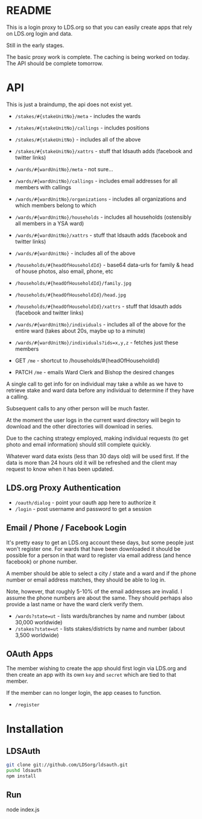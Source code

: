README
===

This is a login proxy to LDS.org so that you can
easily create apps that rely on LDS.org login and data.

Still in the early stages.

The basic proxy work is complete.
The caching is being worked on today.
The API should be complete tomorrow.

API
===

This is just a braindump, the api does not exist yet.

* `/stakes/#{stakeUnitNo}/meta` - includes the wards
* `/stakes/#{stakeUnitNo}/callings` - includes positions
* `/stakes/#{stakeUnitNo}` - includes all of the above
* `/stakes/#{stakeUnitNo}/xattrs` - stuff that ldsauth adds (facebook and twitter links)

* `/wards/#{wardUnitNo}/meta` - not sure...
* `/wards/#{wardUnitNo}/callings` - includes email addresses for all members with callings
* `/wards/#{wardUnitNo}/organizations` - includes all organizations and which members belong to which
* `/wards/#{wardUnitNo}/households` - includes all households (ostensibly all members in a YSA ward)
* `/wards/#{wardUnitNo}/xattrs` - stuff that ldsauth adds (facebook and twitter links)
* `/wards/#{wardUnitNo}` - includes all of the above

* `/households/#{headOfHouseholdId}` - base64 data-urls for family & head of house photos, also email, phone, etc
* `/households/#{headOfHouseholdId}/family.jpg`
* `/households/#{headOfHouseholdId}/head.jpg`
* `/households/#{headOfHouseholdId}/xattrs` - stuff that ldsauth adds (facebook and twitter links)
* `/wards/#{wardUnitNo}/individuals` - includes all of the above for the entire ward (takes about 20s, maybe up to a minute)
* `/wards/#{wardUnitNo}/individuals?ids=x,y,z` - fetches just these members

* GET `/me` - shortcut to /households/#{headOfHouseholdId}
* PATCH `/me` - emails Ward Clerk and Bishop the desired changes

A single call to get info for on individual may take a while as we have to
retrieve stake and ward data before any individual to determine if they have a calling.

Subsequent calls to any other person will be much faster.

At the moment the user logs in the current ward directory will begin to download
and the other directories will download in series.

Due to the caching strategy employed, making individual requests (to get photo and email information)
should still complete quickly.

Whatever ward data exists (less than 30 days old) will be used first.
If the data is more than 24 hours old it will be refreshed and the
client may request to know when it has been updated.

LDS.org Proxy Authentication
---

* `/oauth/dialog` - point your oauth app here to authorize it
* `/login` - post username and password to get a session

Email / Phone / Facebook Login
---

It's pretty easy to get an LDS.org account these days, but some people just won't register one.
For wards that have been downloaded it should be possible for a person in that ward to
register via email address (and hence facebook) or phone number.

A member should be able to select a city / state and a ward and if the phone number or email
address matches, they should be able to log in.

Note, however, that roughly 5-10% of the email addresses are invalid.
I assume the phone numbers are about the same.
They should perhaps also provide a last name or have the ward clerk verify them.

* `/wards?state=ut` - lists wards/branches by name and number (about 30,000 worldwide)
* `/stakes?state=ut` - lists stakes/districts by name and number (about 3,500 worldwide)

OAuth Apps
---

The member wishing to create the app should first login via LDS.org and then create an app
with its own `key` and `secret` which are tied to that member.

If the member can no longer login, the app ceases to function.

* `/register`


Installation
===

LDSAuth
---

```bash
git clone git://github.com/LDSorg/ldsauth.git
pushd ldsauth
npm install
```

Run
---

node index.js

